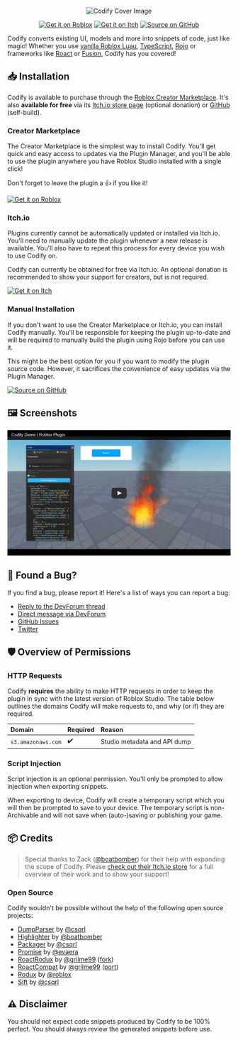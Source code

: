 <!-- References -->
<!---- Links -->
[plugin/roblox-store-page]: https://create.roblox.com/marketplace/asset/4749111907
[plugin/itch-store-page]: https://csqrl.itch.io/codify

[plugin/repo]: https://github.com/csqrl/codify-plugin
[plugin/repo/issues]: https://github.com/csqrl/codify-plugin/issues?q=is%3Aissue+is%3Aopen+sort%3Aupdated-desc
[plugin/repo/contributors]: https://github.com/csqrl/codify-plugin/graphs/contributors

[devforum/plugin-thread]: https://devforum.roblox.com/t/473076
[devforum/direct]: https://devforum.roblox.com/new-message?username=csqrl&title=%5BCodify%5D%20Bug%20Report
[csqrl/twitter]: https://twitter.com/csqrI
[youtube/plugin-demo]: https://youtu.be/aLFWPKNiBGU
[boatbomber/itch]: https://boatbomber.itch.io

<!---- Images -->
[images/cover]: assets/Cover.png
[images/youtube-embed]: assets/YouTubeEmbed.png

[images/roblox-badge]: https://gist.github.com/csqrl/0dbc95191f239b631c3874f4ccf114e2/raw/roblox_dev-animated.svg
[images/itch-badge]: https://gist.github.com/csqrl/0dbc95191f239b631c3874f4ccf114e2/raw/itch.svg
[images/itch-badge/icon]: https://gist.github.com/csqrl/0dbc95191f239b631c3874f4ccf114e2/raw/itch-icon.svg
[images/github-badge/source]: https://gist.github.com/csqrl/0dbc95191f239b631c3874f4ccf114e2/raw/github_source.svg
[images/github-badge/icon]: https://gist.github.com/csqrl/0dbc95191f239b631c3874f4ccf114e2/raw/github-icon.svg

<!-- Contents -->
<div align="center">

![Codify Cover Image][images/cover]

[![Get it on Roblox][images/roblox-badge]][plugin/roblox-store-page] [![Get it on Itch][images/itch-badge/icon]][plugin/itch-store-page] [![Source on GitHub][images/github-badge/icon]][plugin/itch-store-page]

</div>

Codify converts existing UI, models and more into snippets of code, just like magic! Whether you use [vanilla Roblox Luau](https://luau-lang.org), [TypeScript](https://roblox-ts.com), [Rojo](https://rojo.space) or frameworks like [Roact](https://github.com/Roblox/roact) or [Fusion](https://github.com/Elttob/Fusion), Codify has you covered!

## :inbox_tray: Installation

Codify is available to purchase through the [Roblox Creator Marketplace][plugin/roblox-store-page]. It's also **available for free** via its [Itch.io store page][plugin/itch-store-page] (optional donation) or [GitHub][plugin/repo] (self-build).

### Creator Marketplace

The Creator Marketplace is the simplest way to install Codify. You'll get quick and easy access to updates via the Plugin Manager, and you'll be able to use the plugin anywhere you have Roblox Studio installed with a single click!

Don't forget to leave the plugin a :thumbsup: if you like it!

[![Get it on Roblox][images/roblox-badge]][plugin/roblox-store-page]

### Itch.io

Plugins currently cannot be automatically updated or installed via Itch.io. You'll need to manually update the plugin whenever a new release is available. You'll also have to repeat this process for every device you wish to use Codify on.

Codify can currently be obtained for free via Itch.io. An optional donation is recommended to show your support for creators, but is not required.

[![Get it on Itch][images/itch-badge]][plugin/itch-store-page]

### Manual Installation

If you don't want to use the Creator Marketplace or Itch.io, you can install Codify manually. You'll be responsible for keeping the plugin up-to-date and will be required to manually build the plugin using Rojo before you can use it.

This might be the best option for you if you want to modify the plugin source code. However, it sacrifices the convenience of easy updates via the Plugin Manager.

[![Source on GitHub][images/github-badge/source]][plugin/repo]

## :framed_picture: Screenshots

[![See Demo on YouTube][images/youtube-embed]][youtube/plugin-demo]

## :bug: Found a Bug?

If you find a bug, please report it! Here's a list of ways you can report a bug:

- [Reply to the DevForum thread][devforum/plugin-thread]
- [Direct message via DevForum][devforum/direct]
- [GitHub Issues][plugin/repo/issues]
- [Twitter][csqrl/twitter]

## :shield: Overview of Permissions

### HTTP Requests

Codify **requires** the ability to make HTTP requests in order to keep the plugin in sync with the latest version of Roblox Studio. The table below outlines the domains Codify will make requests to, and why (or if) they are required.

| Domain | Required | Reason |
|:-------|:---------|:-------|
| `s3.amazonaws.com` | :heavy_check_mark: | Studio metadata and API dump |

### Script Injection

Script injection is an optional permission. You'll only be prompted to allow injection when exporting snippets.

When exporting to device, Codify will create a temporary script which you will then be prompted to save to your device. The temporary script is non-Archivable and will not save when (auto-)saving or publishing your game.

## :package: Credits

> Special thanks to Zack ([@boatbomber](https://github.com/boatbomber)) for their help with expanding the scope of Codify. Please [check out their Itch.io store][boatbomber/itch] for a full overview of their work and to show your support!

### Open Source

Codify wouldn't be possible without the help of the following open source projects:

- [DumpParser](https://github.com/csqrl/dump-parser) by [@csqrl](https://github.com/csqrl)
- [Highlighter](https://github.com/boatbomber/highlighter) by [@boatbomber](https://github.com/boatbomber)
- [Packager](https://github.com/csqrl/packager) by [@csqrl](https://github.com/csqrl)
- [Promise](https://github.com/evaera/roblox-lua-promise) by [@evaera](https://github.com/evaera)
- [RoactRodux](https://github.com/grilme99/roact-rodux) by [@grilme99](https://github.com/grilme99) ([fork](https://github.com/Roblox/roact-rodux))
- [RoactCompat](https://github.com/grilme99/CorePackages) by [@grilme99](https://github.com/grilme99) ([port](https://github.com/grilme99/CorePackages#roact17))
- [Rodux](https://github.com/roblox/rodux) by [@roblox](https://github.com/roblox)
- [Sift](https://github.com/csqrl/sift) by [@csqrl](https://github.com/csqrl)

## :warning: Disclaimer

You should not expect code snippets produced by Codify to be 100% perfect. You should always review the generated snippets before use.
